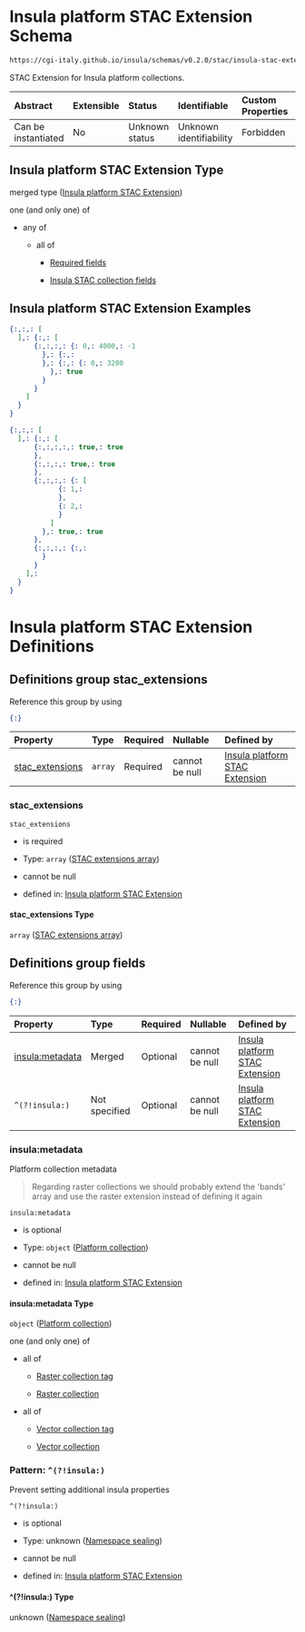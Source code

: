 # Insula platform STAC Extension Schema

```txt
https://cgi-italy.github.io/insula/schemas/v0.2.0/stac/insula-stac-extension.schema.json
```

STAC Extension for Insula platform collections.

| Abstract            | Extensible | Status         | Identifiable            | Custom Properties | Additional Properties | Access Restrictions | Defined In                                                                                                 |
| :------------------ | :--------- | :------------- | :---------------------- | :---------------- | :-------------------- | :------------------ | :--------------------------------------------------------------------------------------------------------- |
| Can be instantiated | No         | Unknown status | Unknown identifiability | Forbidden         | Allowed               | none                | [insula-stac-extension.schema.json](schemas/stac/insula-stac-extension.schema.json) |

## Insula platform STAC Extension Type

merged type ([Insula platform STAC Extension](insula-stac-extension.md))

one (and only one) of

* any of

  * all of

    * [Required fields](insula-stac-extension-oneof-basic-collection-properties-anyof-0-allof-required-fields.md)

    * [Insula STAC collection fields](insula-stac-extension-defs-insula-stac-collection-fields.md)

## Insula platform STAC Extension Examples

```json
{:,:,: [
  ],: {:,: [
      {:,:,:,: {: 0,: 4000,: -1
        },: {:,:
        },: {:,: {: 0,: 3200
          },: true
        }
      }
    ]
  }
}
```

```json
{:,:,: [
  ],: {:,: [
      {:,:,:,:,: true,: true
      },
      {:,:,:,: true,: true
      },
      {:,:,:,: {: [
            {: 1,:
            },
            {: 2,:
            }
          ]
        },: true,: true
      },
      {:,:,:,: {:,:
        }
      }
    ],:
  }
}
```

# Insula platform STAC Extension Definitions

## Definitions group stac\_extensions

Reference this group by using

```json
{:}
```

| Property                             | Type    | Required | Nullable       | Defined by                                                                                                                                                                                                                                                               |
| :----------------------------------- | :------ | :------- | :------------- | :----------------------------------------------------------------------------------------------------------------------------------------------------------------------------------------------------------------------------------------------------------------------- |
| [stac\_extensions](#stac_extensions) | `array` | Required | cannot be null | [Insula platform STAC Extension](insula-stac-extension-defs-stac-extensions-attributes-properties-stac-extensions-array.md) |

### stac\_extensions



`stac_extensions`

* is required

* Type: `array` ([STAC extensions array](insula-stac-extension-defs-stac-extensions-attributes-properties-stac-extensions-array.md))

* cannot be null

* defined in: [Insula platform STAC Extension](insula-stac-extension-defs-stac-extensions-attributes-properties-stac-extensions-array.md)

#### stac\_extensions Type

`array` ([STAC extensions array](insula-stac-extension-defs-stac-extensions-attributes-properties-stac-extensions-array.md))

## Definitions group fields

Reference this group by using

```json
{:}
```

| Property                           | Type          | Required | Nullable       | Defined by                                                                                                                                                                                                                                                                |
| :--------------------------------- | :------------ | :------- | :------------- | :------------------------------------------------------------------------------------------------------------------------------------------------------------------------------------------------------------------------------------------------------------------------ |
| [insula:metadata](#insulametadata) | Merged        | Optional | cannot be null | [Insula platform STAC Extension](platform-collection.md)                                                                              |
| `^(?!insula:)`                     | Not specified | Optional | cannot be null | [Insula platform STAC Extension](insula-stac-extension-defs-insula-stac-collection-fields-patternproperties-namespace-sealing.md) |

### insula:metadata

Platform collection metadata

> Regarding raster collections we should probably extend the 'bands' array and use the raster extension instead of defining it again

`insula:metadata`

* is optional

* Type: `object` ([Platform collection](platform-collection.md))

* cannot be null

* defined in: [Insula platform STAC Extension](platform-collection.md)

#### insula:metadata Type

`object` ([Platform collection](platform-collection.md))

one (and only one) of

* all of

  * [Raster collection tag](platform-collection-defs-raster-collection-tag.md)

  * [Raster collection](raster-collection.md)

* all of

  * [Vector collection tag](platform-collection-defs-vector-collection-tag.md)

  * [Vector collection](vector-collection.md)

### Pattern: `^(?!insula:)`

Prevent setting additional insula properties

`^(?!insula:)`

* is optional

* Type: unknown ([Namespace sealing](insula-stac-extension-defs-insula-stac-collection-fields-patternproperties-namespace-sealing.md))

* cannot be null

* defined in: [Insula platform STAC Extension](insula-stac-extension-defs-insula-stac-collection-fields-patternproperties-namespace-sealing.md)

#### ^(?!insula:) Type

unknown ([Namespace sealing](insula-stac-extension-defs-insula-stac-collection-fields-patternproperties-namespace-sealing.md))
